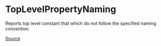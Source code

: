# TopLevelPropertyNaming

Reports top level constant that which do not follow the specified naming convention.


[Source](https://arturbosch.github.io/detekt/naming.html#toplevelpropertynaming)
